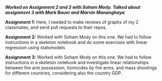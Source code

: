 __*Worked on Assignment 2 and 3 with Soham Mody. Talked about assignment 3 with Mark Bauer and Marvin Mananghaya*__

__Assignment 1:__ 
Here, I needed to make reviews of graphs of my 2 classmates, and send pull requests to their repos.


__Assignment 2:__ 
Worked with Soham Mody on this one. We had to follow instructions in a skeleton notebook and do some exercises with linear regression using statsmodels

__Assignment 3:__
Worked with Soham Mody on this one. We had to follow instructions in a skeleton notebook and investigate linear relationships between fire arm possession, homicides by fire arms, and mass shootings for different countries, considering also the country GDP.